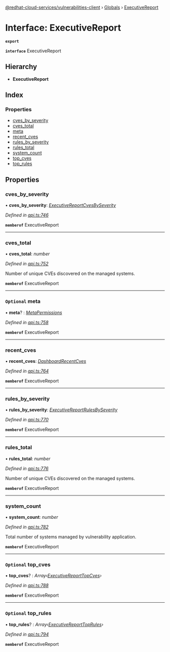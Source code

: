 [@redhat-cloud-services/vulnerabilities-client](../README.md) › [Globals](../globals.md) › [ExecutiveReport](executivereport.md)

# Interface: ExecutiveReport

**`export`** 

**`interface`** ExecutiveReport

## Hierarchy

* **ExecutiveReport**

## Index

### Properties

* [cves_by_severity](executivereport.md#cves_by_severity)
* [cves_total](executivereport.md#cves_total)
* [meta](executivereport.md#optional-meta)
* [recent_cves](executivereport.md#recent_cves)
* [rules_by_severity](executivereport.md#rules_by_severity)
* [rules_total](executivereport.md#rules_total)
* [system_count](executivereport.md#system_count)
* [top_cves](executivereport.md#optional-top_cves)
* [top_rules](executivereport.md#optional-top_rules)

## Properties

###  cves_by_severity

• **cves_by_severity**: *[ExecutiveReportCvesBySeverity](executivereportcvesbyseverity.md)*

*Defined in [api.ts:746](https://github.com/RedHatInsights/javascript-clients/blob/master/packages/vulnerabilities/api.ts#L746)*

**`memberof`** ExecutiveReport

___

###  cves_total

• **cves_total**: *number*

*Defined in [api.ts:752](https://github.com/RedHatInsights/javascript-clients/blob/master/packages/vulnerabilities/api.ts#L752)*

Number of unique CVEs discovered on the managed systems.

**`memberof`** ExecutiveReport

___

### `Optional` meta

• **meta**? : *[MetaPermissions](metapermissions.md)*

*Defined in [api.ts:758](https://github.com/RedHatInsights/javascript-clients/blob/master/packages/vulnerabilities/api.ts#L758)*

**`memberof`** ExecutiveReport

___

###  recent_cves

• **recent_cves**: *[DashboardRecentCves](dashboardrecentcves.md)*

*Defined in [api.ts:764](https://github.com/RedHatInsights/javascript-clients/blob/master/packages/vulnerabilities/api.ts#L764)*

**`memberof`** ExecutiveReport

___

###  rules_by_severity

• **rules_by_severity**: *[ExecutiveReportRulesBySeverity](executivereportrulesbyseverity.md)*

*Defined in [api.ts:770](https://github.com/RedHatInsights/javascript-clients/blob/master/packages/vulnerabilities/api.ts#L770)*

**`memberof`** ExecutiveReport

___

###  rules_total

• **rules_total**: *number*

*Defined in [api.ts:776](https://github.com/RedHatInsights/javascript-clients/blob/master/packages/vulnerabilities/api.ts#L776)*

Number of unique CVEs discovered on the managed systems.

**`memberof`** ExecutiveReport

___

###  system_count

• **system_count**: *number*

*Defined in [api.ts:782](https://github.com/RedHatInsights/javascript-clients/blob/master/packages/vulnerabilities/api.ts#L782)*

Total number of systems managed by vulnerability application.

**`memberof`** ExecutiveReport

___

### `Optional` top_cves

• **top_cves**? : *Array‹[ExecutiveReportTopCves](executivereporttopcves.md)›*

*Defined in [api.ts:788](https://github.com/RedHatInsights/javascript-clients/blob/master/packages/vulnerabilities/api.ts#L788)*

**`memberof`** ExecutiveReport

___

### `Optional` top_rules

• **top_rules**? : *Array‹[ExecutiveReportTopRules](executivereporttoprules.md)›*

*Defined in [api.ts:794](https://github.com/RedHatInsights/javascript-clients/blob/master/packages/vulnerabilities/api.ts#L794)*

**`memberof`** ExecutiveReport
